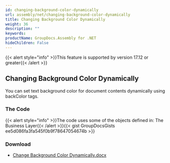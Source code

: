 ```yaml
---
id: changing-background-color-dynamically
url: assembly/net/changing-background-color-dynamically
title: Changing Background Color Dynamically
weight: 36
description: ""
keywords: 
productName: GroupDocs.Assembly for .NET
hideChildren: False
---
```

{{< alert style="info" >}}This feature is supported by version 17.12 or greater{{< /alert >}}

## Changing Background Color Dynamically

You can set text background color for document contents dynamically using backColor tags.

### The Code

{{< alert style="info" >}}The code uses some of the objects defined in: The Business Layer{{< /alert >}}{{< gist GroupDocsGists ee5d086fa3fa545f0b9f78647054674b >}}



### Download

*   [Change Background Color Dynamically.docx](https://github.com/groupdocs-assembly/GroupDocs.Assembly-for-.NET/blob/master/Examples/Data/Source/Word%20Templates/In-Table%20List%20with%20Running%20(Progressive)%20Total_BackgroundColor.docx)

